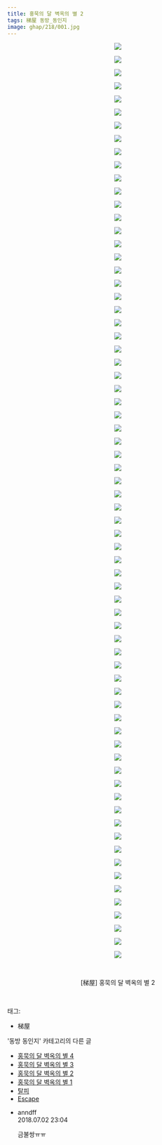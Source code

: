 ```yaml
---
title: 홍묵의 달 벽옥의 별 2
tags: 梯屋 동방_동인지
image: ghap/218/001.jpg
---
```

<div class="article">
<p style="text-align: center; clear: none; float: none;"><img src="{{ site.nasurl }}/ghap/218/001.jpg"/></p>
<p style="text-align: center; clear: none; float: none;"><img src="{{ site.nasurl }}/ghap/218/002.jpg"/></p>
<p style="text-align: center; clear: none; float: none;"><img src="{{ site.nasurl }}/ghap/218/003.jpg"/></p>
<p style="text-align: center; clear: none; float: none;"><img src="{{ site.nasurl }}/ghap/218/004.jpg"/></p>
<p style="text-align: center; clear: none; float: none;"><img src="{{ site.nasurl }}/ghap/218/005.jpg"/></p>
<p style="text-align: center; clear: none; float: none;"><img src="{{ site.nasurl }}/ghap/218/006.jpg"/></p>
<p style="text-align: center; clear: none; float: none;"><img src="{{ site.nasurl }}/ghap/218/007.jpg"/></p>
<p style="text-align: center; clear: none; float: none;"><img src="{{ site.nasurl }}/ghap/218/008.jpg"/></p>
<p style="text-align: center; clear: none; float: none;"><img src="{{ site.nasurl }}/ghap/218/009.jpg"/></p>
<p style="text-align: center; clear: none; float: none;"><img src="{{ site.nasurl }}/ghap/218/010.jpg"/></p>
<p style="text-align: center; clear: none; float: none;"><img src="{{ site.nasurl }}/ghap/218/011.jpg"/></p>
<p style="text-align: center; clear: none; float: none;"><img src="{{ site.nasurl }}/ghap/218/012.jpg"/></p>
<p style="text-align: center; clear: none; float: none;"><img src="{{ site.nasurl }}/ghap/218/013.jpg"/></p>
<p style="text-align: center; clear: none; float: none;"><img src="{{ site.nasurl }}/ghap/218/014.jpg"/></p>
<p style="text-align: center; clear: none; float: none;"><img src="{{ site.nasurl }}/ghap/218/015.jpg"/></p>
<p style="text-align: center; clear: none; float: none;"><img src="{{ site.nasurl }}/ghap/218/016.jpg"/></p>
<p style="text-align: center; clear: none; float: none;"><img src="{{ site.nasurl }}/ghap/218/017.jpg"/></p>
<p style="text-align: center; clear: none; float: none;"><img src="{{ site.nasurl }}/ghap/218/018.jpg"/></p>
<p style="text-align: center; clear: none; float: none;"><img src="{{ site.nasurl }}/ghap/218/019.jpg"/></p>
<p style="text-align: center; clear: none; float: none;"><img src="{{ site.nasurl }}/ghap/218/020.jpg"/></p>
<p style="text-align: center; clear: none; float: none;"><img src="{{ site.nasurl }}/ghap/218/021.jpg"/></p>
<p style="text-align: center; clear: none; float: none;"><img src="{{ site.nasurl }}/ghap/218/022.jpg"/></p>
<p style="text-align: center; clear: none; float: none;"><img src="{{ site.nasurl }}/ghap/218/023.jpg"/></p>
<p style="text-align: center; clear: none; float: none;"><img src="{{ site.nasurl }}/ghap/218/024.jpg"/></p>
<p style="text-align: center; clear: none; float: none;"><img src="{{ site.nasurl }}/ghap/218/025.jpg"/></p>
<p style="text-align: center; clear: none; float: none;"><img src="{{ site.nasurl }}/ghap/218/026.jpg"/></p>
<p style="text-align: center; clear: none; float: none;"><img src="{{ site.nasurl }}/ghap/218/027.jpg"/></p>
<p style="text-align: center; clear: none; float: none;"><img src="{{ site.nasurl }}/ghap/218/028.jpg"/></p>
<p style="text-align: center; clear: none; float: none;"><img src="{{ site.nasurl }}/ghap/218/029.jpg"/></p>
<p style="text-align: center; clear: none; float: none;"><img src="{{ site.nasurl }}/ghap/218/030.jpg"/></p>
<p style="text-align: center; clear: none; float: none;"><img src="{{ site.nasurl }}/ghap/218/031.jpg"/></p>
<p style="text-align: center; clear: none; float: none;"><img src="{{ site.nasurl }}/ghap/218/032.jpg"/></p>
<p style="text-align: center; clear: none; float: none;"><img src="{{ site.nasurl }}/ghap/218/033.jpg"/></p>
<p style="text-align: center; clear: none; float: none;"><img src="{{ site.nasurl }}/ghap/218/034.jpg"/></p>
<p style="text-align: center; clear: none; float: none;"><img src="{{ site.nasurl }}/ghap/218/035.jpg"/></p>
<p style="text-align: center; clear: none; float: none;"><img src="{{ site.nasurl }}/ghap/218/036.jpg"/></p>
<p style="text-align: center; clear: none; float: none;"><img src="{{ site.nasurl }}/ghap/218/037.jpg"/></p>
<p style="text-align: center; clear: none; float: none;"><img src="{{ site.nasurl }}/ghap/218/038.jpg"/></p>
<p style="text-align: center; clear: none; float: none;"><img src="{{ site.nasurl }}/ghap/218/039.jpg"/></p>
<p style="text-align: center; clear: none; float: none;"><img src="{{ site.nasurl }}/ghap/218/040.jpg"/></p>
<p style="text-align: center; clear: none; float: none;"><img src="{{ site.nasurl }}/ghap/218/041.jpg"/></p>
<p style="text-align: center; clear: none; float: none;"><img src="{{ site.nasurl }}/ghap/218/042.jpg"/></p>
<p style="text-align: center; clear: none; float: none;"><img src="{{ site.nasurl }}/ghap/218/043.jpg"/></p>
<p style="text-align: center; clear: none; float: none;"><img src="{{ site.nasurl }}/ghap/218/044.jpg"/></p>
<p style="text-align: center; clear: none; float: none;"><img src="{{ site.nasurl }}/ghap/218/045.jpg"/></p>
<p style="text-align: center; clear: none; float: none;"><img src="{{ site.nasurl }}/ghap/218/046.jpg"/></p>
<p style="text-align: center; clear: none; float: none;"><img src="{{ site.nasurl }}/ghap/218/047.jpg"/></p>
<p style="text-align: center; clear: none; float: none;"><img src="{{ site.nasurl }}/ghap/218/048.jpg"/></p>
<p style="text-align: center; clear: none; float: none;"><img src="{{ site.nasurl }}/ghap/218/049.jpg"/></p>
<p style="text-align: center; clear: none; float: none;"><img src="{{ site.nasurl }}/ghap/218/050.jpg"/></p>
<p style="text-align: center; clear: none; float: none;"><img src="{{ site.nasurl }}/ghap/218/051.jpg"/></p>
<p style="text-align: center; clear: none; float: none;"><img src="{{ site.nasurl }}/ghap/218/052.jpg"/></p>
<p style="text-align: center; clear: none; float: none;"><img src="{{ site.nasurl }}/ghap/218/053.jpg"/></p>
<p style="text-align: center; clear: none; float: none;"><img src="{{ site.nasurl }}/ghap/218/054.jpg"/></p>
<p style="text-align: center; clear: none; float: none;"><img src="{{ site.nasurl }}/ghap/218/055.jpg"/></p>
<p style="text-align: center; clear: none; float: none;"><img src="{{ site.nasurl }}/ghap/218/056.jpg"/></p>
<p style="text-align: center; clear: none; float: none;"><img src="{{ site.nasurl }}/ghap/218/057.jpg"/></p>
<p style="text-align: center; clear: none; float: none;"><img src="{{ site.nasurl }}/ghap/218/058.jpg"/></p>
<p style="text-align: center; clear: none; float: none;"><img src="{{ site.nasurl }}/ghap/218/059.jpg"/></p>
<p style="text-align: center; clear: none; float: none;"><img src="{{ site.nasurl }}/ghap/218/060.jpg"/></p>
<p style="text-align: center; clear: none; float: none;"><img src="{{ site.nasurl }}/ghap/218/061.jpg"/></p>
<p style="text-align: center; clear: none; float: none;"><img src="{{ site.nasurl }}/ghap/218/062.jpg"/></p>
<p style="text-align: center; clear: none; float: none;"><img src="{{ site.nasurl }}/ghap/218/063.jpg"/></p>
<p style="text-align: center; clear: none; float: none;"><img src="{{ site.nasurl }}/ghap/218/064.jpg"/></p>
<p style="text-align: center; clear: none; float: none;"><img src="{{ site.nasurl }}/ghap/218/065.jpg"/></p>
<p style="text-align: center; clear: none; float: none;"><img src="{{ site.nasurl }}/ghap/218/066.jpg"/></p>
<p style="text-align: center; clear: none; float: none;"><img src="{{ site.nasurl }}/ghap/218/067.jpg"/></p>
<p style="text-align: center; clear: none; float: none;"><img src="{{ site.nasurl }}/ghap/218/068.jpg"/></p>
<p style="text-align: center; clear: none; float: none;"><img src="{{ site.nasurl }}/ghap/218/069.jpg"/></p>
<p style="text-align: center; clear: none; float: none;"><img src="{{ site.nasurl }}/ghap/218/070.jpg"/></p>
<p style="text-align: center; clear: none; float: none;"><br/></p>
<p style="text-align: center; clear: none; float: none;">[梯屋] 홍묵의 달 벽옥의 별 2</p>
<p><br/></p>
</div><div class="tagTrail">
<p>태그: </p>
<ul>
<li>梯屋</li>
</ul>
</div><div class="another">
<p>'동방 동인지' 카테고리의 다른 글</p>
<ul>
<li><a href="/2016-06-19-ghap_220">홍묵의 달 벽옥의 별 4</a></li>
<li><a href="/2016-06-19-ghap_219">홍묵의 달 벽옥의 별 3</a></li>
<li><a href="/2016-06-19-ghap_218">홍묵의 달 벽옥의 별 2</a></li>
<li><a href="/2016-06-19-ghap_217">홍묵의 달 벽옥의 별 1</a></li>
<li><a href="/2016-06-19-ghap_216">탈피</a></li>
<li><a href="/2016-06-19-ghap_215">Escape</a></li>
</ul>
</div><div class="cb_module cb_fluid">
<div class="cb_wrt cb_profile">
<div class="comment">
<ul>
<li class="cb_thumb_off" id="comment15279853">
<div class="cb_comment_area">
<div class="cb_info_area">
<div class="cb_section">
<span class="cb_nick_name">anndff</span>
</div>
<div class="cb_section">
<span class="cb_date">2018.07.02 23:04 </span>
</div>
</div>
<div class="cb_dsc_comment">
<p class="cb_dsc">
											금불쌍ㅠㅠ
										</p>
</div>
</div></li>
</ul>
</div>
</div><!-- commentList close -->
</div>